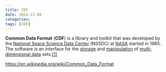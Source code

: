 ```yaml
---
title: CDF
date: 2024-11-08
categories: 
tags: [CDF]
---
```


**Common Data Format** (**CDF**) is a library and toolkit that was developed by the [National Space Science Data Center](https://en.wikipedia.org/wiki/National_Space_Science_Data_Center "National Space Science Data Center") (NSSDC) at [NASA](https://en.wikipedia.org/wiki/NASA "NASA") started in 1985. The software is an interface for the [storage](https://en.wikipedia.org/wiki/Computer_data_storage) and [manipulation](https://en.wikipedia.org/wiki/Data_manipulation "Data manipulation") of [multi-dimensional data](https://en.wikipedia.org/w/index.php?title=Multi-dimensional_data&action=edit&redlink=1 "Multi-dimensional data (page does not exist)") sets.[[1]](https://en.wikipedia.org/wiki/Common_Data_Format#cite_note-1)

https://en.wikipedia.org/wiki/Common_Data_Format